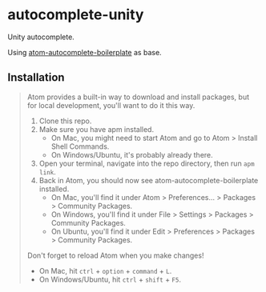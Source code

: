 # autocomplete-unity

Unity autocomplete.  

Using [atom-autocomplete-boilerplate](https://github.com/lonekorean/atom-autocomplete-boilerplate) as base.  

## Installation

> Atom provides a built-in way to download and install packages, but for local development, you'll want to do it this way.
>
> 1. Clone this repo.
> 2. Make sure you have apm installed.
>     - On Mac, you might need to start Atom and go to Atom &gt; Install Shell Commands.
>     - On Windows/Ubuntu, it's probably already there.
> 3. Open your terminal, navigate into the repo directory, then run `apm link`.
> 4. Back in Atom, you should now see atom-autocomplete-boilerplate installed.
>     - On Mac, you'll find it under Atom &gt; Preferences... &gt; Packages &gt; Community Packages.
>     - On Windows, you'll find it under File &gt; Settings &gt; Packages &gt; Community Packages.
>     - On Ubuntu, you'll find it under Edit &gt; Preferences &gt; Packages &gt; Community Packages.
>
> Don't forget to reload Atom when you make changes!
> - On Mac, hit `ctrl` + `option` + `command` + `L`.
> - On Windows/Ubuntu, hit `ctrl` + `shift` + `F5`.
